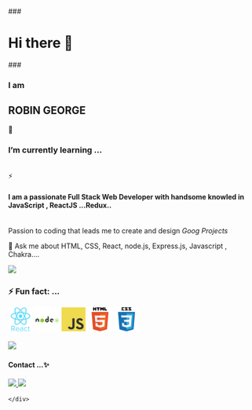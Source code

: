 ###<h1> Hi there 👋</h1>
###<h3> I am</h3><h2> ROBIN GEORGE</h2>

🌱  <h3>I’m currently learning  ...</h3><br>
⚡ <h4> I am a passionate Full Stack Web Developer with handsome knowled in JavaScript , ReactJS  ...Redux..</h4><br>
Passion to coding that leads me to create and design *Goog Projects*

💬 Ask me about HTML, CSS, React, node.js, Express.js, Javascript , Chakra....<br>


<img src="https://camo.githubusercontent.com/fa73289736064aba480d0708da37d7aa183a8c3e2bcc2f58c54285a3bbbeecc1/68747470733a2f2f7777772e61616c7068612e6e65742f77702d636f6e74656e742f75706c6f6164732f323032302f31322f66756c6c2d737461636b2d646576656c6f706d656e742e676966"/>


<h3>⚡ Fun fact: ... </h3>
<div style={{display:"flex,margin:"auto"}}> 
<img width="50px" src="https://raw.githubusercontent.com/devicons/devicon/master/icons/react/react-original-wordmark.svg" />
<img width="50px" src="https://raw.githubusercontent.com/devicons/devicon/master/icons/nodejs/nodejs-original-wordmark.svg" />
<img width="50px" src="https://raw.githubusercontent.com/devicons/devicon/master/icons/javascript/javascript-original.svg" />
<img width="50px" src="https://raw.githubusercontent.com/devicons/devicon/master/icons/html5/html5-original-wordmark.svg" />
<img width="50px" src="https://raw.githubusercontent.com/devicons/devicon/master/icons/css3/css3-original-wordmark.svg" />
                                                                                                                       </div> <br> 
                                                                                                                       
   <img src="https://camo.githubusercontent.com/8a9a1273f552c06f267681032ff5e10263bfe34ddaabcf14c9e1221861b8167c/68747470733a2f2f6769746875622d726561646d652d73746174732e76657263656c2e6170702f6170692f746f702d6c616e67733f757365726e616d653d417664686f6f742d4b75726865266c61796f75743d636f6d70616374" />
   <br>
   
  <h4>Contact  ...✨</h4>
  <div style={{display:"flex,margin:"auto"}}>
  <a style={{marginLeft:"10px"}} href="https://www.linkedin.com/in/robin-george-909699232" ><img width="50px" src="https://upload.wikimedia.org/wikipedia/commons/thumb/f/f8/LinkedIn_icon_circle.svg/2048px-LinkedIn_icon_circle.svg.png" /> </a>
   <a style={{marginLeft:"20px"}} href="mailto:robingsa.btch@gmail.com" ><img width="50px"  src="https://cdn4.iconfinder.com/data/icons/social-media-logos-6/512/112-gmail_email_mail-512.png" /> </a>
  
    </div>
                                                                                                                       
<!--
**Robingeorge12/Robingeorge12** is a ✨ _special_ ✨ repository because its `README.md` (this file) appears on your GitHub profile.

Here are some ideas to get you started:

- 🔭 I’m currently working on ...
- 🌱 I’m currently learning ...
- 👯 I’m looking to collaborate on ...
- 🤔 I’m looking for help with ...
- 💬 Ask me about ...
- 📫 How to reach me: ...
- 😄 Pronouns: ...
- ⚡ Fun fact: ...
-->
